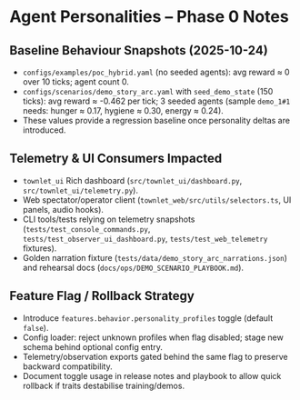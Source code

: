 # Agent Personalities – Phase 0 Notes

## Baseline Behaviour Snapshots (2025-10-24)
- `configs/examples/poc_hybrid.yaml` (no seeded agents): avg reward ≈ 0 over 10 ticks; agent count 0.
- `configs/scenarios/demo_story_arc.yaml` with `seed_demo_state` (150 ticks): avg reward ≈ -0.462 per tick; 3 seeded agents (sample `demo_1#1` needs: hunger ≈ 0.17, hygiene ≈ 0.30, energy ≈ 0.24).
- These values provide a regression baseline once personality deltas are introduced.

## Telemetry & UI Consumers Impacted
- `townlet_ui` Rich dashboard (`src/townlet_ui/dashboard.py`, `src/townlet_ui/telemetry.py`).
- Web spectator/operator client (`townlet_web/src/utils/selectors.ts`, UI panels, audio hooks).
- CLI tools/tests relying on telemetry snapshots (`tests/test_console_commands.py`, `tests/test_observer_ui_dashboard.py`, `tests/test_web_telemetry` fixtures).
- Golden narration fixture (`tests/data/demo_story_arc_narrations.json`) and rehearsal docs (`docs/ops/DEMO_SCENARIO_PLAYBOOK.md`).

## Feature Flag / Rollback Strategy
- Introduce `features.behavior.personality_profiles` toggle (default `false`).
- Config loader: reject unknown profiles when flag disabled; stage new schema behind optional config entry.
- Telemetry/observation exports gated behind the same flag to preserve backward compatibility.
- Document toggle usage in release notes and playbook to allow quick rollback if traits destabilise training/demos.
